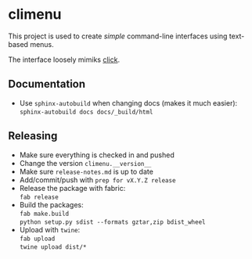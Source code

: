 # climenu

This project is used to create *simple* command-line interfaces using text-based menus.

The interface loosely mimiks [click](http://click.pocoo.org).

## Documentation
*   Use `sphinx-autobuild` when changing docs (makes it much easier):  
    `sphinx-autobuild docs docs/_build/html`

## Releasing
*   Make sure everything is checked in and pushed
*   Change the version `climenu.__version__`
*   Make sure `release-notes.md` is up to date
*   Add/commit/push with `prep for vX.Y.Z release`
*   Release the package with fabric:  
    `fab release`
*   Build the packages:  
    `fab make.build`  
    `python setup.py sdist --formats gztar,zip bdist_wheel`
*   Upload with `twine`:  
    `fab upload`  
    `twine upload dist/*`